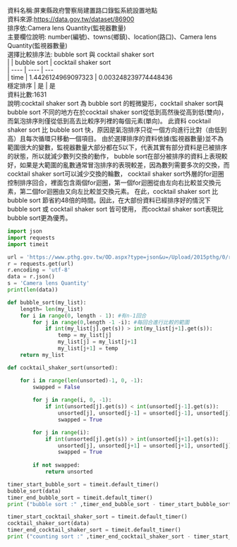 資料名稱:屏東縣政府警察局建置路口錄監系統設置地點  
資料來源:https://data.gov.tw/dataset/86900  
排序依:Camera lens Quantity(監視器數量)  
主要欄位說明: number(編號)、towns(鄉鎮)、location(路口)、Camera lens Quantity(監視器數量)  
選擇比較排序法: bubble sort 與 cocktail shaker sort  
|     | bubble sort        | cocktail shaker sort  
| ---- | ----               | ---  
| time | 1.4426124969097323 | 0.003248239774448436  
穩定排序 | 是 | 是  
資料比數:1631  
說明:cocktail shaker sort 為 bubble sort 的輕微變形，cocktail shaker sort與bubble sort 
不同的地方在於cocktail shaker sort從低到高然後從高到低(雙向)，而氣泡排序則僅從低到高去比較序列裡的每個元素(單向)。
此資料 cocktail shaker sort 比 bubble sort 快，原因是氣泡排序只從一個方向進行比對（由低到高）且每次循環只移動一個項目。
由於選擇排序的資料依據(監視器數量)並不為範圍很大的變數，監視器數量大部分都在5以下，代表其實有部分資料是已被排序的狀態，所以就減少數列交換的動作，
bubble sort在部分被排序的資料上表現較好，如果是大範圍的亂數通常冒泡排序的表現較差，因為數列需要多次的交換，而cocktail shaker sort可以減少交換的輪數，
cocktail shaker sort外層的for迴圈控制排序回合，裡面包含兩個for迴圈，第一個for迴圈從由左向右比較並交換元素，第二個for迴圈由又向左比較並交換元素。
在此，cocktail shaker sort 比 bubble sort 節省約48倍的時間。因此，在大部份資料已經排序好的情況下bubble sort 或 cocktail shaker sort 皆可使用，
而cocktail shaker sort表現比bubble sort更為優秀。



```python
import json
import requests
import timeit

url = 'https://www.pthg.gov.tw/OD.aspx?type=json&u=/Upload/2015pthg/0/relfile/0/0/67fb04ab-d22a-4461-ac64-0f0c52da588e.json'
r = requests.get(url)
r.encoding = 'utf-8' 
data = r.json()
s = 'Camera lens Quantity'
print(len(data))

def bubble_sort(my_list):
    length= len(my_list)
    for i in range(0, length - 1): #有n-1回合
        for j in range(0,length -1 -i): #每回合進行比較的範圍
            if int(my_list[j].get(s)) > int(my_list[j+1].get(s)): 
                temp = my_list[j]
                my_list[j] = my_list[j+1]
                my_list[j+1] = temp
    return my_list

def cocktail_shaker_sort(unsorted):

    for i in range(len(unsorted)-1, 0, -1):
        swapped = False
        
        for j in range(i, 0, -1):
            if int(unsorted[j].get(s)) < int(unsorted[j-1].get(s)):
                unsorted[j], unsorted[j-1] = unsorted[j-1], unsorted[j]
                swapped = True

        for j in range(i):
            if int(unsorted[j].get(s)) > int(unsorted[j+1].get(s)):
                unsorted[j], unsorted[j+1] = unsorted[j+1], unsorted[j]
                swapped = True
        
        if not swapped:
            return unsorted

timer_start_bubble_sort = timeit.default_timer()
bubble_sort(data)
timer_end_bubble_sort = timeit.default_timer()
print ("bubble sort :" ,timer_end_bubble_sort - timer_start_bubble_sort)

timer_start_cocktail_shaker_sort = timeit.default_timer()
cocktail_shaker_sort(data)
timer_end_cocktail_shaker_sort = timeit.default_timer()
print ("counting sort :" ,timer_end_cocktail_shaker_sort - timer_start_cocktail_shaker_sort)

```